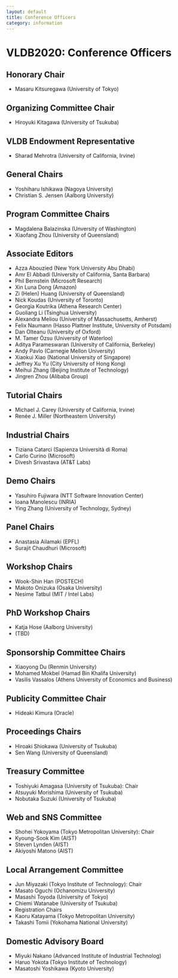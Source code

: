 ```yaml
---
layout: default
title: Conference Officers
category: information
---
```


# VLDB2020: Conference Officers

## Honorary Chair

* Masaru Kitsuregawa (University of Tokyo)

## Organizing Committee Chair

* Hiroyuki Kitagawa (University of Tsukuba)

## VLDB Endowment Representative

* Sharad Mehrotra (University of California, Irvine)

## General Chairs

* Yoshiharu Ishikawa (Nagoya University)
* Christian S. Jensen (Aalborg University)

## Program Committee Chairs

* Magdalena Balazinska (Unversity of Washington)
* Xiaofang Zhou (University of Queensland)

## Associate Editors

* Azza Abouzied (New York University Abu Dhabi)
* Amr El Abbadi (University of California, Santa Barbara)
* Phil Bernstein (Microsoft Research)
* Xin Luna Dong (Amazon)
* Zi (Helen) Huang (University of Queensland)
* Nick Koudas (University of Toronto)
* Georgia Koutrika (Athena Research Center)
* Guoliang Li (Tsinghua University)
* Alexandra Meliou (University of Massachusetts, Amherst)
* Felix Naumann (Hasso Plattner Institute, University of Potsdam)
* Dan Olteanu (University of Oxford)
* M. Tamer Özsu (University of Waterloo)
* Aditya Parameswaran (University of California, Berkeley)
* Andy Pavlo (Carnegie Mellon University)
* Xiaokui Xiao (National University of Singapore)
* Jeffrey Xu Yu (City University of Hong Kong)
* Meihui Zhang (Beijing Institute of Technology)
* Jingren Zhou (Alibaba Group)

## Tutorial Chairs

* Michael J. Carey (University of California, Irvine)
* Renée J. Miller (Northeastern University)

## Industrial Chairs

* Tiziana Catarci (Sapienza Università di Roma)
* Carlo Curino (Microsoft)
* Divesh Srivastava (AT&T Labs)

## Demo Chairs

* Yasuhiro Fujiwara (NTT Software Innovation Center)
* Ioana Manolescu (INRIA)
* Ying Zhang (University of Technology, Sydney)

## Panel Chairs

* Anastasia Ailamaki (EPFL)
* Surajit Chaudhuri (Microsoft)

## Workshop Chairs

* Wook-Shin Han (POSTECH)
* Makoto Onizuka (Osaka University)
* Nesime Tatbul (MIT / Intel Labs)

## PhD Workshop Chairs

* Katja Hose (Aalborg University)
* (TBD)

## Sponsorship Committee Chairs

* Xiaoyong Du (Renmin University)
* Mohamed Mokbel (Hamad Bin Khalifa University)
* Vasilis Vassalos (Athens University of Economics and Business)

## Publicity Committee Chair

* Hideaki Kimura (Oracle)

## Proceedings Chairs

* Hiroaki Shiokawa (University of Tsukuba)
* Sen Wang (University of Queensland)

## Treasury Committee

* Toshiyuki Amagasa (University of Tsukuba): <span class="h-font">Chair</span>
* Atsuyuki Morishima (University of Tsukuba)
* Nobutaka Suzuki (University of Tsukuba)

## Web and SNS Committee 

* Shohei Yokoyama (Tokyo Metropolitan University): <span class="h-font">Chair</span>
* Kyoung-Sook Kim (AIST)
* Steven Lynden (AIST)
* Akiyoshi Matono (AIST)

## Local Arrangement Committee

* Jun Miyazaki (Tokyo Institute of Technology): <span class="h-font">Chair</span>
* Masato Oguchi (Ochanomizu University)
* Masashi Toyoda (University of Tokyo)
* Chiemi Watanabe (University of Tsukuba)
* Registration Chairs 
* Kaoru Katayama (Tokyo Metropolitan University)
* Takashi Tomii (Yokohama National University)

## Domestic Advisory Board

* Miyuki Nakano (Advanced Institute of Industrial Technolog)
* Haruo Yokota (Tokyo Institute of Technology)
* Masatoshi Yoshikawa (Kyoto University)

